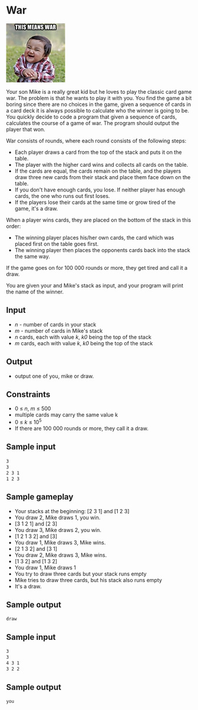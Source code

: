 # War
![](../images/war.jpg)

Your son Mike is a really great kid but he loves to play the classic card game war.
The problem is that he wants to play it with you.
You find the game a bit boring since there are no choices in the game, given a sequence of cards in a card deck it is always possible to calculate who the winner is going to be.
You quickly decide to code a program that given a sequence of cards, calculates the course of a game of war. The program should output the player that won.

War consists of rounds, where each round consists of the following steps:
* Each player draws a card from the top of the stack and puts it on the table.
* The player with the higher card wins and collects all cards on the table.
* If the cards are equal, the cards remain on the table, and the players draw three new cards from their stack and place them face down on the table.
* If you don't have enough cards, you lose. If neither player has enough cards, the one who runs out first loses.
* If the players lose their cards at the same time or grow tired of the game, it's a draw.

When a player wins cards, they are placed on the bottom of the stack in this order:
* The winning player places his/her own cards, the card which was placed first on the table goes first.
* The winning player then places the opponents cards back into the stack the same way.

If the game goes on for 100 000 rounds or more, they get tired and call it a draw.

You are given your and Mike's stack as input, and your program will print the name of the winner.

## Input
* _n_ - number of cards in your stack
* _m_ - number of cards in Mike's stack
* _n_ cards, each with value _k_, _k0_ being the top of the stack
* _m_ cards, each with value _k_, _k0_ being the top of the stack

## Output
* output one of you, mike or draw.

## Constraints
* 0 &le; _n_, _m_ &le; 500
* multiple cards may carry the same value k
* 0 &le; _k_ &le; 10<sup>5</sup>
* If there are 100 000 rounds or more, they call it a draw.

## Sample input
```
3
3
2 3 1
1 2 3
```

## Sample gameplay

* Your stacks at the beginning: [2 3 1] and [1 2 3]
* You draw 2, Mike draws 1, you win.
* [3 1 2 1] and [2 3]
* You draw 3, Mike draws 2, you win.
* [1 2 1 3 2] and [3]
* You draw 1, Mike draws 3, Mike wins.
* [2 1 3 2] and [3 1]
* You draw 2, Mike draws 3, Mike wins.
* [1 3 2] and [1 3 2]
* You draw 1, Mike draws 1
* You try to draw three cards but your stack runs empty
* Mike tries to draw three cards, but his stack also runs empty
* It's a draw.

## Sample output
```
draw
```

## Sample input
```
3
3
4 3 1
3 2 2
```

## Sample output
```
you
```
